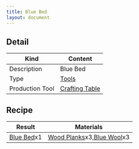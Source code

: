```yaml
---
title: Blue Bed
layout: document
---
```

## Detail

|Kind|Content|
|---|---|
|Description|Blue Bed|
|Type|[Tools](Tools)|
|Production Tool|[Crafting Table](Crafting_Table)|

## Recipe

|Result|Materials|
|---|---|
|[Blue Bed](Blue_Bed)x1|[Wood Planks](Wood_Planks)x3,[Blue Wool](Blue_Wool)x3|
